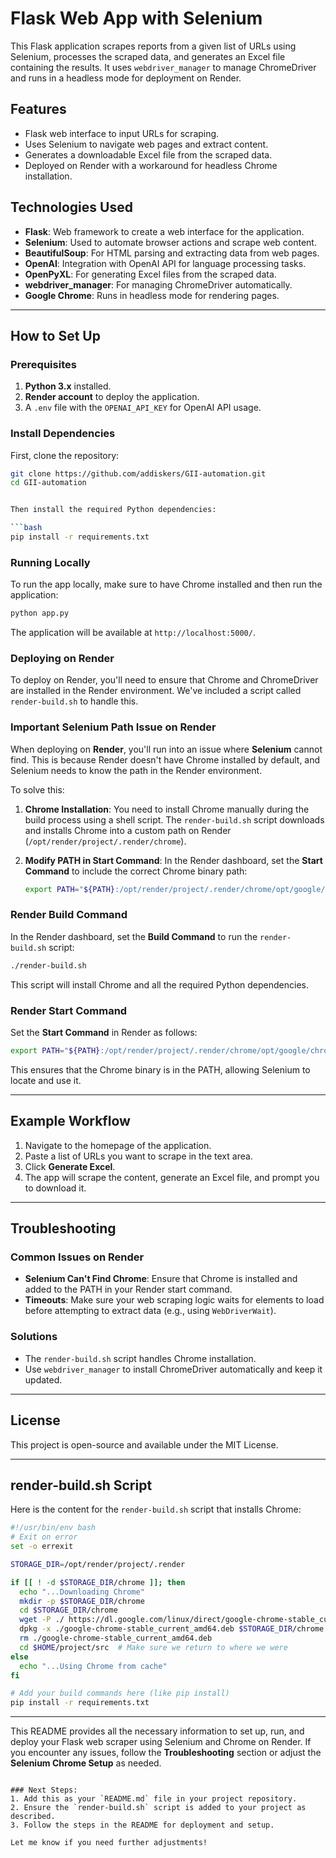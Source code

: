 # Flask Web App with Selenium

This Flask application scrapes reports from a given list of URLs using Selenium, processes the scraped data, and generates an Excel file containing the results. It uses `webdriver_manager` to manage ChromeDriver and runs in a headless mode for deployment on Render.

## Features

- Flask web interface to input URLs for scraping.
- Uses Selenium to navigate web pages and extract content.
- Generates a downloadable Excel file from the scraped data.
- Deployed on Render with a workaround for headless Chrome installation.

## Technologies Used

- **Flask**: Web framework to create a web interface for the application.
- **Selenium**: Used to automate browser actions and scrape web content.
- **BeautifulSoup**: For HTML parsing and extracting data from web pages.
- **OpenAI**: Integration with OpenAI API for language processing tasks.
- **OpenPyXL**: For generating Excel files from the scraped data.
- **webdriver_manager**: For managing ChromeDriver automatically.
- **Google Chrome**: Runs in headless mode for rendering pages.

---

## How to Set Up

### Prerequisites

1. **Python 3.x** installed.
2. **Render account** to deploy the application.
3. A `.env` file with the `OPENAI_API_KEY` for OpenAI API usage.

### Install Dependencies

First, clone the repository:

```bash
git clone https://github.com/addiskers/GII-automation.git
cd GII-automation


Then install the required Python dependencies:

```bash
pip install -r requirements.txt
```

### Running Locally

To run the app locally, make sure to have Chrome installed and then run the application:

```bash
python app.py
```

The application will be available at `http://localhost:5000/`.

### Deploying on Render

To deploy on Render, you'll need to ensure that Chrome and ChromeDriver are installed in the Render environment. We've included a script called `render-build.sh` to handle this.

### Important Selenium Path Issue on Render

When deploying on **Render**, you'll run into an issue where **Selenium** cannot find. This is because Render doesn't have Chrome installed by default, and Selenium needs to know the path in the Render environment.

To solve this:

1. **Chrome Installation**: You need to install Chrome manually during the build process using a shell script. The `render-build.sh` script downloads and installs Chrome into a custom path on Render (`/opt/render/project/.render/chrome`).
   
2. **Modify PATH in Start Command**: In the Render dashboard, set the **Start Command** to include the correct Chrome binary path:

   ```bash
   export PATH="${PATH}:/opt/render/project/.render/chrome/opt/google/chrome" && python app.py
   ```


### Render Build Command

In the Render dashboard, set the **Build Command** to run the `render-build.sh` script:

```bash
./render-build.sh
```

This script will install Chrome and all the required Python dependencies.

### Render Start Command

Set the **Start Command** in Render as follows:

```bash
export PATH="${PATH}:/opt/render/project/.render/chrome/opt/google/chrome" && python app.py
```

This ensures that the Chrome binary is in the PATH, allowing Selenium to locate and use it.

---

## Example Workflow

1. Navigate to the homepage of the application.
2. Paste a list of URLs you want to scrape in the text area.
3. Click **Generate Excel**.
4. The app will scrape the content, generate an Excel file, and prompt you to download it.

---

## Troubleshooting

### Common Issues on Render

- **Selenium Can't Find Chrome**: Ensure that Chrome is installed and added to the PATH in your Render start command.
- **Timeouts**: Make sure your web scraping logic waits for elements to load before attempting to extract data (e.g., using `WebDriverWait`).

### Solutions

- The `render-build.sh` script handles Chrome installation.
- Use `webdriver_manager` to install ChromeDriver automatically and keep it updated.

---

## License

This project is open-source and available under the MIT License.

---

## render-build.sh Script

Here is the content for the `render-build.sh` script that installs Chrome:

```bash
#!/usr/bin/env bash
# Exit on error
set -o errexit

STORAGE_DIR=/opt/render/project/.render

if [[ ! -d $STORAGE_DIR/chrome ]]; then
  echo "...Downloading Chrome"
  mkdir -p $STORAGE_DIR/chrome
  cd $STORAGE_DIR/chrome
  wget -P ./ https://dl.google.com/linux/direct/google-chrome-stable_current_amd64.deb
  dpkg -x ./google-chrome-stable_current_amd64.deb $STORAGE_DIR/chrome
  rm ./google-chrome-stable_current_amd64.deb
  cd $HOME/project/src  # Make sure we return to where we were
else
  echo "...Using Chrome from cache"
fi

# Add your build commands here (like pip install)
pip install -r requirements.txt
```

---

This README provides all the necessary information to set up, run, and deploy your Flask web scraper using Selenium and Chrome on Render. If you encounter any issues, follow the **Troubleshooting** section or adjust the **Selenium Chrome Setup** as needed.
```

### Next Steps:
1. Add this as your `README.md` file in your project repository.
2. Ensure the `render-build.sh` script is added to your project as described.
3. Follow the steps in the README for deployment and setup.

Let me know if you need further adjustments!
